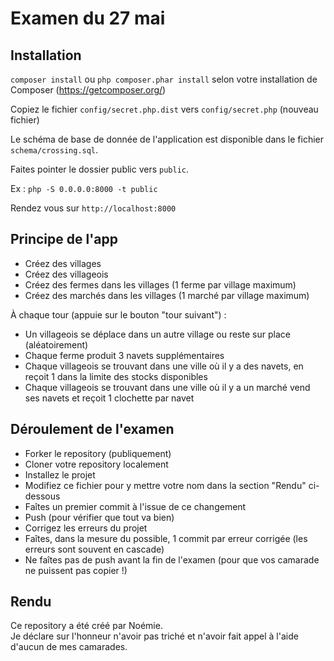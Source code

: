 # Examen du 27 mai

## Installation

`composer install` ou `php composer.phar install` selon votre installation de Composer (https://getcomposer.org/)

Copiez le fichier `config/secret.php.dist` vers `config/secret.php` (nouveau fichier)

Le schéma de base de donnée de l'application est disponible dans le fichier `schema/crossing.sql`.  

Faites pointer le dossier public vers `public`.

Ex : `php -S 0.0.0.0:8000 -t public`

Rendez vous sur `http://localhost:8000`  


## Principe de l'app

- Créez des villages  
- Créez des villageois  
- Créez des fermes dans les villages (1 ferme par village maximum)
- Créez des marchés dans les villages (1 marché par village maximum)

À chaque tour (appuie sur le bouton "tour suivant") :
- Un villageois se déplace dans un autre village ou reste sur place  (aléatoirement)
- Chaque ferme produit 3 navets supplémentaires
- Chaque villageois se trouvant dans une ville où il y a des navets, en reçoit 1 dans la limite des stocks disponibles
- Chaque villageois se trouvant dans une ville où il y a un marché vend ses navets et reçoit 1 clochette par navet

## Déroulement de l'examen

- Forker le repository (publiquement)  
- Cloner votre repository localement  
- Installez le projet  
- Modifiez ce fichier pour y mettre votre nom dans la section "Rendu" ci-dessous
- Faîtes un premier commit à l'issue de ce changement  
- Push (pour vérifier que tout va bien)  
- Corrigez les erreurs du projet  
- Faîtes, dans la mesure du possible, 1 commit par erreur corrigée (les erreurs sont souvent en cascade)  
- Ne faîtes pas de push avant la fin de l'examen (pour que vos camarade ne puissent pas copier !)  


## Rendu

Ce repository a été créé par Noémie.  
Je déclare sur l'honneur n'avoir pas triché et n'avoir fait appel à l'aide d'aucun de mes camarades.




